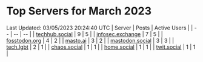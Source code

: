 # Top Servers for March 2023
Last Updated: 03/05/2023 20:24:40 UTC
| Server | Posts | Active Users |
| -- | -- | -- |
| [techhub.social](https://techhub.social/tags/PowerShell) | 9 | 5 |
| [infosec.exchange](https://infosec.exchange/tags/PowerShell) | 7 | 5 |
| [fosstodon.org](https://fosstodon.org/tags/PowerShell) | 4 | 2 |
| [masto.ai](https://masto.ai/tags/PowerShell) | 3 | 2 |
| [mastodon.social](https://mastodon.social/tags/PowerShell) | 3 | 3 |
| [tech.lgbt](https://tech.lgbt/tags/PowerShell) | 2 | 1 |
| [chaos.social](https://chaos.social/tags/PowerShell) | 1 | 1 |
| [home.social](https://home.social/tags/PowerShell) | 1 | 1 |
| [twit.social](https://twit.social/tags/PowerShell) | 1 | 1 |
